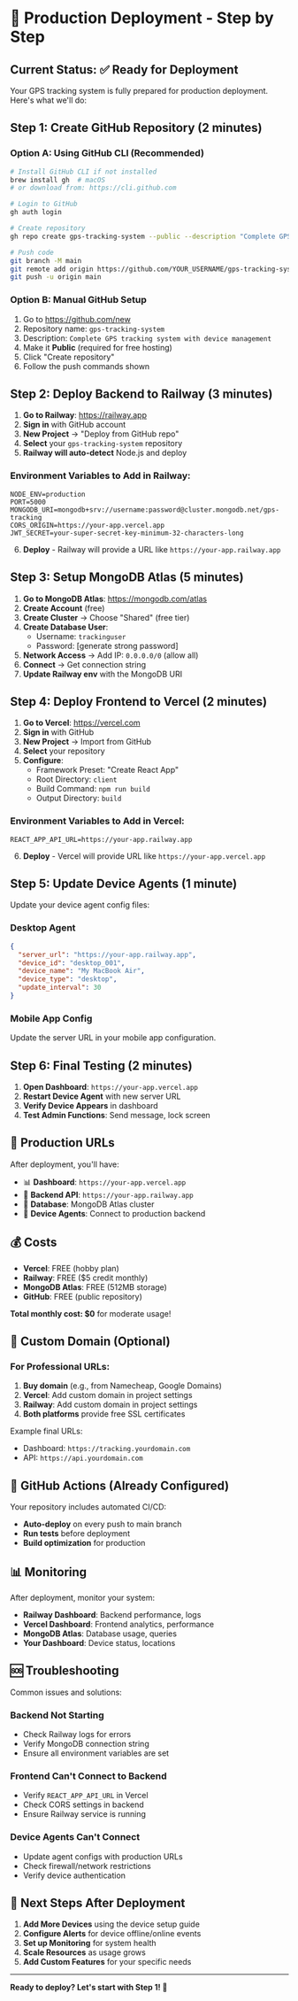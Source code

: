 # 🚀 Production Deployment - Step by Step

## Current Status: ✅ Ready for Deployment

Your GPS tracking system is fully prepared for production deployment. Here's what we'll do:

## Step 1: Create GitHub Repository (2 minutes)

### Option A: Using GitHub CLI (Recommended)
```bash
# Install GitHub CLI if not installed
brew install gh  # macOS
# or download from: https://cli.github.com

# Login to GitHub
gh auth login

# Create repository
gh repo create gps-tracking-system --public --description "Complete GPS tracking system with device management"

# Push code
git branch -M main
git remote add origin https://github.com/YOUR_USERNAME/gps-tracking-system.git
git push -u origin main
```

### Option B: Manual GitHub Setup
1. Go to https://github.com/new
2. Repository name: `gps-tracking-system`
3. Description: `Complete GPS tracking system with device management`
4. Make it **Public** (required for free hosting)
5. Click "Create repository"
6. Follow the push commands shown

## Step 2: Deploy Backend to Railway (3 minutes)

1. **Go to Railway**: https://railway.app
2. **Sign in** with GitHub account
3. **New Project** → "Deploy from GitHub repo"
4. **Select** your `gps-tracking-system` repository
5. **Railway will auto-detect** Node.js and deploy

### Environment Variables to Add in Railway:
```
NODE_ENV=production
PORT=5000
MONGODB_URI=mongodb+srv://username:password@cluster.mongodb.net/gps-tracking
CORS_ORIGIN=https://your-app.vercel.app
JWT_SECRET=your-super-secret-key-minimum-32-characters-long
```

6. **Deploy** - Railway will provide a URL like `https://your-app.railway.app`

## Step 3: Setup MongoDB Atlas (5 minutes)

1. **Go to MongoDB Atlas**: https://mongodb.com/atlas
2. **Create Account** (free)
3. **Create Cluster** → Choose "Shared" (free tier)
4. **Create Database User**:
   - Username: `trackinguser`
   - Password: [generate strong password]
5. **Network Access** → Add IP: `0.0.0.0/0` (allow all)
6. **Connect** → Get connection string
7. **Update Railway env** with the MongoDB URI

## Step 4: Deploy Frontend to Vercel (2 minutes)

1. **Go to Vercel**: https://vercel.com
2. **Sign in** with GitHub
3. **New Project** → Import from GitHub
4. **Select** your repository
5. **Configure**:
   - Framework Preset: "Create React App"
   - Root Directory: `client`
   - Build Command: `npm run build`
   - Output Directory: `build`

### Environment Variables to Add in Vercel:
```
REACT_APP_API_URL=https://your-app.railway.app
```

6. **Deploy** - Vercel will provide URL like `https://your-app.vercel.app`

## Step 5: Update Device Agents (1 minute)

Update your device agent config files:

### Desktop Agent
```json
{
  "server_url": "https://your-app.railway.app",
  "device_id": "desktop_001",
  "device_name": "My MacBook Air",
  "device_type": "desktop",
  "update_interval": 30
}
```

### Mobile App Config
Update the server URL in your mobile app configuration.

## Step 6: Final Testing (2 minutes)

1. **Open Dashboard**: `https://your-app.vercel.app`
2. **Restart Device Agent** with new server URL
3. **Verify Device Appears** in dashboard
4. **Test Admin Functions**: Send message, lock screen

## 🎉 Production URLs

After deployment, you'll have:

- 📊 **Dashboard**: `https://your-app.vercel.app`
- 🔗 **Backend API**: `https://your-app.railway.app`
- 💾 **Database**: MongoDB Atlas cluster
- 📱 **Device Agents**: Connect to production backend

## 💰 Costs

- **Vercel**: FREE (hobby plan)
- **Railway**: FREE ($5 credit monthly)
- **MongoDB Atlas**: FREE (512MB storage)
- **GitHub**: FREE (public repository)

**Total monthly cost: $0** for moderate usage!

## 🔧 Custom Domain (Optional)

### For Professional URLs:
1. **Buy domain** (e.g., from Namecheap, Google Domains)
2. **Vercel**: Add custom domain in project settings
3. **Railway**: Add custom domain in project settings
4. **Both platforms** provide free SSL certificates

Example final URLs:
- Dashboard: `https://tracking.yourdomain.com`
- API: `https://api.yourdomain.com`

## 🚀 GitHub Actions (Already Configured)

Your repository includes automated CI/CD:
- **Auto-deploy** on every push to main branch
- **Run tests** before deployment
- **Build optimization** for production

## 📊 Monitoring

After deployment, monitor your system:
- **Railway Dashboard**: Backend performance, logs
- **Vercel Dashboard**: Frontend analytics, performance
- **MongoDB Atlas**: Database usage, queries
- **Your Dashboard**: Device status, locations

## 🆘 Troubleshooting

Common issues and solutions:

### Backend Not Starting
- Check Railway logs for errors
- Verify MongoDB connection string
- Ensure all environment variables are set

### Frontend Can't Connect to Backend
- Verify `REACT_APP_API_URL` in Vercel
- Check CORS settings in backend
- Ensure Railway service is running

### Device Agents Can't Connect
- Update agent configs with production URLs
- Check firewall/network restrictions
- Verify device authentication

## 🎯 Next Steps After Deployment

1. **Add More Devices** using the device setup guide
2. **Configure Alerts** for device offline/online events
3. **Set up Monitoring** for system health
4. **Scale Resources** as usage grows
5. **Add Custom Features** for your specific needs

---

**Ready to deploy? Let's start with Step 1! 🚀**
